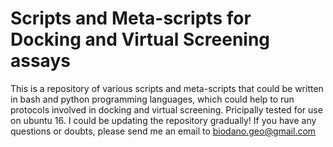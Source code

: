 # Scripts and Meta-scripts for Docking and Virtual Screening assays
This is a repository of various scripts and meta-scripts that could be written in bash and python programming languages, which could help to run protocols involved in docking and virtual screening. Pricipally tested for use on ubuntu 16. I could be updating the repository gradually! If you have any questions or doubts, please send me an email to biodano.geo@gmail.com

